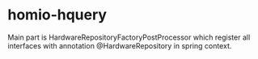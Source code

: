 # homio-hquery

Main part is HardwareRepositoryFactoryPostProcessor which register all interfaces with annotation @HardwareRepository in spring context.
